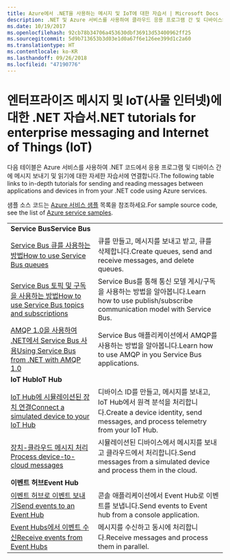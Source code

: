 ```yaml
---
title: Azure에서 .NET을 사용하는 메시지 및 IoT에 대한 자습서 | Microsoft Docs
description: .NET 및 Azure 서비스를 사용하여 클라우드 응용 프로그램 간 및 디바이스와 클라우드 간에 메시지를 보냅니다.
ms.date: 10/19/2017
ms.openlocfilehash: 92cb78b34706a453630dbf36913d53400962ff25
ms.sourcegitcommit: 5d9b713653b3d03e1d0a67f6e126ee399d1c2a60
ms.translationtype: HT
ms.contentlocale: ko-KR
ms.lasthandoff: 09/26/2018
ms.locfileid: "47190776"
---
```

# <a name="net-tutorials-for-enterprise-messaging-and-internet-of-things-iot"></a><span data-ttu-id="c0e5f-103">엔터프라이즈 메시지 및 IoT(사물 인터넷)에 대한 .NET 자습서</span><span class="sxs-lookup"><span data-stu-id="c0e5f-103">.NET tutorials for enterprise messaging and Internet of Things (IoT)</span></span>

<span data-ttu-id="c0e5f-104">다음 테이블은 Azure 서비스를 사용하여 .NET 코드에서 응용 프로그램 및 디바이스 간에 메시지 보내기 및 읽기에 대한 자세한 자습서에 연결합니다.</span><span class="sxs-lookup"><span data-stu-id="c0e5f-104">The following table links to in-depth tutorials for sending and reading messages between applications and devices in from your .NET code using Azure services.</span></span>

<span data-ttu-id="c0e5f-105">샘플 소스 코드는 [Azure 서비스 샘플](https://azure.microsoft.com/resources/samples/?platform=dotnet) 목록을 참조하세요.</span><span class="sxs-lookup"><span data-stu-id="c0e5f-105">For sample source code, see the list of [Azure service samples](https://azure.microsoft.com/resources/samples/?platform=dotnet).</span></span>


| | |
|---|---|
| <span data-ttu-id="c0e5f-106">**Service Bus**</span><span class="sxs-lookup"><span data-stu-id="c0e5f-106">**Service Bus**</span></span> | |
| <span data-ttu-id="c0e5f-107">[Service Bus 큐를 사용하는 방법][1]</span><span class="sxs-lookup"><span data-stu-id="c0e5f-107">[How to use Service Bus queues][1]</span></span> | <span data-ttu-id="c0e5f-108">큐를 만들고, 메시지를 보내고 받고, 큐를 삭제합니다.</span><span class="sxs-lookup"><span data-stu-id="c0e5f-108">Create queues, send and receive messages, and delete queues.</span></span> | 
| <span data-ttu-id="c0e5f-109">[Service Bus 토픽 및 구독을 사용하는 방법][2]</span><span class="sxs-lookup"><span data-stu-id="c0e5f-109">[How to use Service Bus topics and subscriptions][2]</span></span> | <span data-ttu-id="c0e5f-110">Service Bus를 통해 통신 모델 게시/구독을 사용하는 방법을 알아봅니다.</span><span class="sxs-lookup"><span data-stu-id="c0e5f-110">Learn how to use publish/subscribe communication model with Service Bus.</span></span>
| <span data-ttu-id="c0e5f-111">[AMQP 1.0을 사용하여 .NET에서 Service Bus 사용][3]</span><span class="sxs-lookup"><span data-stu-id="c0e5f-111">[Using Service Bus from .NET with AMQP 1.0][3]</span></span> | <span data-ttu-id="c0e5f-112">Service Bus 애플리케이션에서 AMQP를 사용하는 방법을 알아봅니다.</span><span class="sxs-lookup"><span data-stu-id="c0e5f-112">Learn how to use AMQP in you Service Bus applications.</span></span>
|<span data-ttu-id="c0e5f-113">**IoT Hub**</span><span class="sxs-lookup"><span data-stu-id="c0e5f-113">**IoT Hub**</span></span>|
| <span data-ttu-id="c0e5f-114">[IoT Hub에 시뮬레이션된 장치 연결][4]</span><span class="sxs-lookup"><span data-stu-id="c0e5f-114">[Connect a simulated device to your IoT Hub][4]</span></span> | <span data-ttu-id="c0e5f-115">디바이스 ID를 만들고, 메시지를 보내고, IoT Hub에서 원격 분석을 처리합니다.</span><span class="sxs-lookup"><span data-stu-id="c0e5f-115">Create a device identity, send messages, and process telemetry from your IoT Hub.</span></span> |   
| <span data-ttu-id="c0e5f-116">[장치-클라우드 메시지 처리][5]</span><span class="sxs-lookup"><span data-stu-id="c0e5f-116">[Process device-to-cloud messages][5]</span></span> | <span data-ttu-id="c0e5f-117">시뮬레이션된 디바이스에서 메시지를 보내고 클라우드에서 처리합니다.</span><span class="sxs-lookup"><span data-stu-id="c0e5f-117">Send messages from a simulated device and process them in the cloud.</span></span> |
|<span data-ttu-id="c0e5f-118">**이벤트 허브**</span><span class="sxs-lookup"><span data-stu-id="c0e5f-118">**Event Hub**</span></span>|
| <span data-ttu-id="c0e5f-119">[이벤트 허브로 이벤트 보내기][6]</span><span class="sxs-lookup"><span data-stu-id="c0e5f-119">[Send events to an Event Hub][6]</span></span> | <span data-ttu-id="c0e5f-120">콘솔 애플리케이션에서 Event Hub로 이벤트를 보냅니다.</span><span class="sxs-lookup"><span data-stu-id="c0e5f-120">Send events to Event hub from a console application.</span></span>
| <span data-ttu-id="c0e5f-121">[Event Hubs에서 이벤트 수신][7]</span><span class="sxs-lookup"><span data-stu-id="c0e5f-121">[Receive events from Event Hubs][7]</span></span> | <span data-ttu-id="c0e5f-122">메시지를 수신하고 동시에 처리합니다.</span><span class="sxs-lookup"><span data-stu-id="c0e5f-122">Receive messages and process them in parallel.</span></span>


[1]: /azure/service-bus-messaging/service-bus-dotnet-get-started-with-queues
[2]: /azure/service-bus-messaging/service-bus-dotnet-how-to-use-topics-subscriptions
[3]: /azure/service-bus-messaging/service-bus-amqp-dotnet
[4]: /azure/iot-hub/iot-hub-csharp-csharp-getstarted
[5]: /azure/iot-hub/iot-hub-csharp-csharp-process-d2c
[6]: /azure/event-hubs/event-hubs-dotnet-standard-getstarted-send
[7]: /azure/event-hubs/event-hubs-dotnet-standard-getstarted-receive-eph


